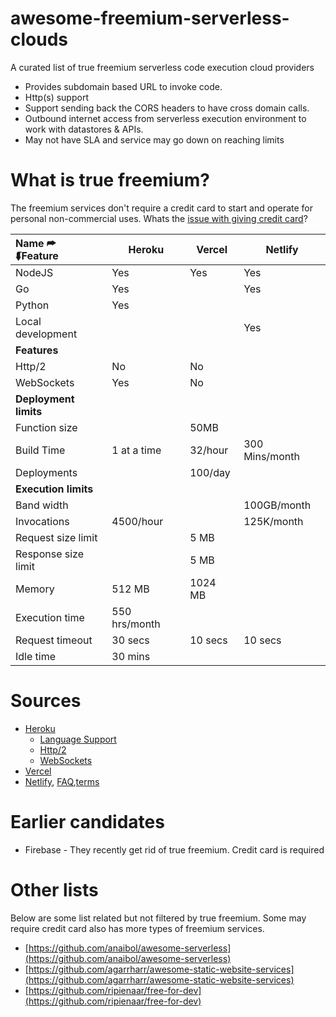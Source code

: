 # awesome-freemium-serverless-clouds
A curated list of true freemium serverless code execution cloud providers
- Provides subdomain based URL to invoke code.
- Http(s) support
- Support sending back the CORS headers to have cross domain calls.
- Outbound internet access from serverless execution environment to work with  datastores & APIs.
- May not have SLA and service may go down on reaching limits

# What is true freemium?
The freemium services don't require a credit card to start and operate for personal non-commercial uses. Whats the [issue with giving credit card](./issue-credit-card.md)?

| Name ⮫<br/>⮮Feature  | Heroku         |   Vercel   |  Netlify     | 
|:-                     | -              | -          | -            |
| NodeJS                | Yes            | Yes        | Yes          |
| Go                    | Yes            |            | Yes          |
| Python                | Yes            |            |              |
| Local development     |                |            | Yes          |
|                           **Features**                          ||||
| Http/2                | No             | No         |              |
| WebSockets            |      Yes       | No         |              |
|                       **Deployment limits**                     ||||
| Function size         |                | 50MB       |              |
| Build Time            | 1 at a time    | 32/hour    |300 Mins/month|
| Deployments           |                | 100/day    |              |
|                      **Execution limits**                       ||||
| Band width            |                |            |100GB/month   | 
| Invocations           | 4500/hour      |            |125K/month    |          
| Request size limit    |                | 5 MB       |              |
| Response size limit   |                | 5 MB       |              |  
| Memory                | 512 MB         | 1024 MB    |              |
| Execution time        | 550 hrs/month  |            |              |
| Request timeout       | 30 secs        | 10 secs    | 10 secs      |
| Idle time             | 30 mins        |            |              |
# Sources
- [Heroku](https://devcenter.heroku.com/articles/limits)
  - [Language Support](https://devcenter.heroku.com/categories/language-support)
  - [Http/2](https://devcenter.heroku.com/articles/http-routing#http-versions-supported)
  - [WebSockets](https://devcenter.heroku.com/articles/websockets)
- [Vercel](https://vercel.com/docs/platform/limits)
- [Netlify](https://www.netlify.com/pricing/), [FAQ](https://www.netlify.com/pricing/faq/),[terms](https://www.netlify.com/tos/)

# Earlier candidates
- Firebase - They recently get rid of true freemium. Credit card is required

# Other lists

Below are some list related but not filtered by true freemium. Some may require credit card also has more types of freemium services.

- [https://github.com/anaibol/awesome-serverless](https://github.com/anaibol/awesome-serverless)
- [https://github.com/agarrharr/awesome-static-website-services](https://github.com/agarrharr/awesome-static-website-services)
- [https://github.com/ripienaar/free-for-dev](https://github.com/ripienaar/free-for-dev)

